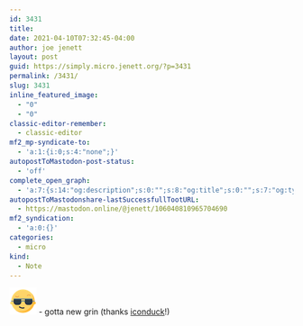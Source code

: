 ```yaml
---
id: 3431
title: 
date: 2021-04-10T07:32:45-04:00
author: joe jenett
layout: post
guid: https://simply.micro.jenett.org/?p=3431
permalink: /3431/
slug: 3431
inline_featured_image:
  - "0"
  - "0"
classic-editor-remember:
  - classic-editor
mf2_mp-syndicate-to:
  - 'a:1:{i:0;s:4:"none";}'
autopostToMastodon-post-status:
  - 'off'
complete_open_graph:
  - 'a:7:{s:14:"og:description";s:0:"";s:8:"og:title";s:0:"";s:7:"og:type";s:0:"";s:12:"twitter:card";s:7:"summary";s:15:"twitter:creator";s:0:"";s:19:"twitter:description";s:0:"";s:8:"og:image";s:0:"";}'
autopostToMastodonshare-lastSuccessfullTootURL:
  - https://mastodon.online/@jenett/106040810965704690
mf2_syndication:
  - 'a:0:{}'
categories:
  - micro
kind:
  - Note
---
```

<img class="size-full wp-image-3433" src="../wp-content/uploads/2021/04/smiling-face-with-sunglasses48.png" alt="" width="48" /> - gotta new grin (thanks [iconduck](https://iconduck.com/)!)